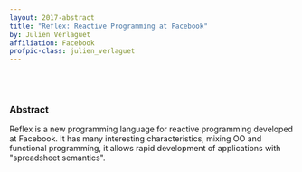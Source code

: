 ```yaml
---
layout: 2017-abstract
title: "Reflex: Reactive Programming at Facebook"
by: Julien Verlaguet
affiliation: Facebook
profpic-class: julien_verlaguet
---
```


<br/>

<br/>

### Abstract

Reflex is a new programming language for reactive programming developed at
Facebook. It has many interesting characteristics, mixing OO and functional
programming, it allows rapid development of applications with "spreadsheet
semantics".
